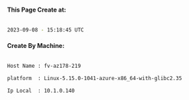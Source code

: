 
   
#### This Page Create at:

```bash

2023-09-08 - 15:18:45 UTC

```

#### Create By Machine:

```bash

Host Name : fv-az178-219

platform  : Linux-5.15.0-1041-azure-x86_64-with-glibc2.35

Ip Local  : 10.1.0.140

```

